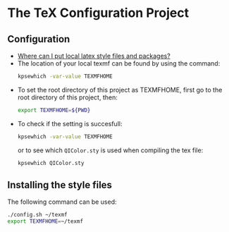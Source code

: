 # The TeX Configuration Project

## Configuration
- [Where can I put local latex style files and packages?](https://www.ias.edu/math/computing/faq/local-latex-style-files)
- The location of your local texmf can be found by using the command:
    ```bash
    kpsewhich -var-value TEXMFHOME
    ```
- To set the root directory of this project as TEXMFHOME, first go to the root directory of this project, then:
    ```bash
    export TEXMFHOME=${PWD}
    ```
- To check if the setting is succesfull:
    ```bash
    kpsewhich -var-value TEXMFHOME
    ```
  or to see which `QIColor.sty` is used when compiling the tex file:
    ```bash
    kpsewhich QIColor.sty
    ```

## Installing the style files
The following command can be used:
```bash
./config.sh ~/texmf
export TEXMFHOME=~/texmf
```